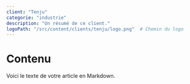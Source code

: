 ```yaml
---
client: "Tenju"
categorie: "industrie"
description: "Un résumé de ce client."
logoPath: "/src/content/clients/tenju/logo.png"  # Chemin du logo
---
```


# Contenu 

Voici le texte de votre article en Markdown.
